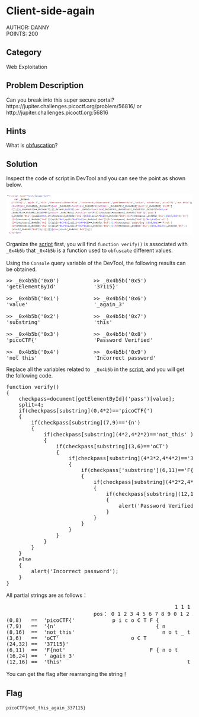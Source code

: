 <h1>Client-side-again</h1>
AUTHOR: DANNY<br>
POINTS: 200

<h2>Category</h2>
Web Exploitation

<h2>Problem Description</h2>
Can you break into this super secure portal?<br>
https://jupiter.challenges.picoctf.org/problem/56816/ or http://jupiter.challenges.picoctf.org:56816

<h2>Hints</h2>
What is <a href="https://en.wikipedia.org/wiki/Obfuscation_(software)">obfuscation</a>?

<h2>Solution</h2>
Inspect the code of script in DevTool and you can see the point as shown below.<br><br>
<img src="https://github.com/laiyutong/picoCTF_2019_writeup/blob/main/Web%20Exploitation/Client-side-again/script.png" alt="script">

Organize the <a href="https://github.com/laiyutong/picoCTF_2019_writeup/blob/main/Web%20Exploitation/Client-side-again/script.txt">script</a> first,
you will find <code>function verify()</code> is associated with <code> _0x4b5b</code>
that <code>_0x4b5b</code> is a function used to <code>obfuscate</code> different values.<br><br>
Using the <code>Console</code> query variable of the DevTool, the following results can be obtained.<br>

<pre class="text">
>> _0x4b5b('0x0')           >> _0x4b5b('0x5')
'getElementById'            '37115}'

>> _0x4b5b('0x1')           >> _0x4b5b('0x6')
'value'                     '_again_3'

>> _0x4b5b('0x2')           >> _0x4b5b('0x7')
'substring'                 'this'

>> _0x4b5b('0x3')           >> _0x4b5b('0x8')
'picoCTF{'                  'Password Verified'

>> _0x4b5b('0x4')           >> _0x4b5b('0x9')
'not_this'                  'Incorrect password'
</pre>


Replace all the variables related to <code> _0x4b5b</code> in the <a href="https://github.com/laiyutong/picoCTF_2019_writeup/blob/main/Web%20Exploitation/Client-side-again/script.txt">script</a>, and you will get the following code.<br>

<pre class="text">
function verify()
{
    checkpass=document[getElementById]('pass')[value];
    split=4;
    if(checkpass[substring](0,4*2)=='picoCTF{')
    {
        if(checkpass[substring](7,9)=='{n')
        {
            if(checkpass[substring](4*2,4*2*2)=='not_this' )
            {
                if(checkpass[substring](3,6)=='oCT')
                {
                    if(checkpass[substring](4*3*2,4*4*2)=='37115}')
                    {
                        if(checkpass['substring'](6,11)=='F{not')
                        {
                            if(checkpass[substring](4*2*2,4*3*2)=='_again_3')
                            {
                                if(checkpass[substring](12,16)=='this')
                                {
                                    alert('Password Verified');
                                }
                            }
                        }
                    }
                }
            }
        }
    }
    else
    {
        alert('Incorrect password');
    }
}
</pre>


All partial strings are as follows：
<pre class="text">
                                                      1 1 1 1 1 1 1 1 1 1 2 2 2 2 2 2 2 2 2 2 3 3 3
                            pos： 0 1 2 3 4 5 6 7 8 9 0 1 2 3 4 5 6 7 8 9 0 1 2 3 4 5 6 7 8 9 0 1 2
(0,8)   ==  'picoCTF{'            p i c o C T F {
(7,9)   ==  '{n'                                { n
(8,16)  ==  'not_this'                            n o t _ t h i s
(3,6)   ==  'oCT'                       o C T
(24,32) ==  '37115}'                                                              3 7 1 1 5 }
(6,11)  ==  'F{not'                           F { n o t
(16,24) ==  '_again_3'                                            _ a g a i n _ 3
(12,16) ==  'this'                                        t h i s
</pre>
You can get the flag after rearranging the string！

<h2>Flag</h2>
<code>picoCTF{not_this_again_337115}</code>
